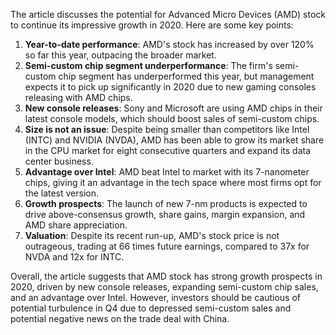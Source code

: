 The article discusses the potential for Advanced Micro Devices (AMD) stock to continue its impressive growth in 2020. Here are some key points:

1. **Year-to-date performance**: AMD's stock has increased by over 120% so far this year, outpacing the broader market.
2. **Semi-custom chip segment underperformance**: The firm's semi-custom chip segment has underperformed this year, but management expects it to pick up significantly in 2020 due to new gaming consoles releasing with AMD chips.
3. **New console releases**: Sony and Microsoft are using AMD chips in their latest console models, which should boost sales of semi-custom chips.
4. **Size is not an issue**: Despite being smaller than competitors like Intel (INTC) and NVIDIA (NVDA), AMD has been able to grow its market share in the CPU market for eight consecutive quarters and expand its data center business.
5. **Advantage over Intel**: AMD beat Intel to market with its 7-nanometer chips, giving it an advantage in the tech space where most firms opt for the latest version.
6. **Growth prospects**: The launch of new 7-nm products is expected to drive above-consensus growth, share gains, margin expansion, and AMD share appreciation.
7. **Valuation**: Despite its recent run-up, AMD's stock price is not outrageous, trading at 66 times future earnings, compared to 37x for NVDA and 12x for INTC.

Overall, the article suggests that AMD stock has strong growth prospects in 2020, driven by new console releases, expanding semi-custom chip sales, and an advantage over Intel. However, investors should be cautious of potential turbulence in Q4 due to depressed semi-custom sales and potential negative news on the trade deal with China.